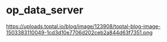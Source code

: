 # op_data_server


https://uploads.toptal.io/blog/image/123908/toptal-blog-image-1503383110049-1cd3d10e7706d202ceb2a844d63f7351.png